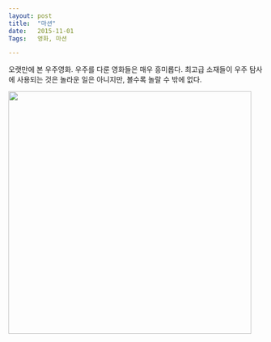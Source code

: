 ```yaml
---
layout: post
title:  "마션"
date:   2015-11-01
Tags:   영화, 마션

---
```


오랫만에 본 우주영화. 우주를 다룬 영화들은 매우 흥미롭다. 최고급 소재들이 우주 탐사에 사용되는 것은 놀라운 일은 아니지만, 볼수록 놀랄 수 밖에 없다.

<img src="https://db.tt/ehvmamqR" align="center" width="480px">
